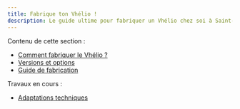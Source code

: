 ```yaml
---
title: Fabrique ton Vhélio !
description: Le guide ultime pour fabriquer un Vhélio chez soi à Saint-Pierre-et-Miquelon.
---
```


Contenu de cette section :

- [Comment fabriquer le Vhélio ?](comment-fabriquer/)
- [Versions et options](versions-et-options/)
- [Guide de fabrication](guide/)

Travaux en cours :

- [Adaptations techniques](adaptations/)
